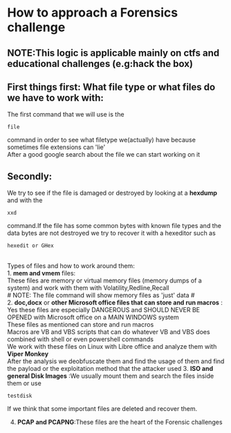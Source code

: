 # How to approach a Forensics challenge #

## NOTE:This logic is applicable mainly on ctfs and educational challenges (e.g:hack the box) ##

<h2>First things first: What file type or what files do we have to work with:</h2>
The first command that we will use is the

```
file
``` 

command in order to see what filetype we(actually) have because sometimes file extensions can 'lie'<br>
After a good google search about the file we can start working on it<br>
<h2>Secondly:</h2>
We try to see if the file is damaged or destroyed by looking at a <b>hexdump</b> and with the 

```
xxd
```
command.If the file has some common bytes with known file types and the data bytes are not destroyed we try to recover it with a hexeditor such as<br>

```
hexedit or GHex
```

<br>
Types of files and how to work around them:<br>
1. <b>mem and vmem</b> files:<br>
  These files are memory or virtual memory files (memory dumps of a system) and work with them with Volatility,Redline,Recall<br>
  # NOTE: The file command will show memory files as 'just' data # <br>
2. <b>doc,docx</b> or <b>other Microsoft office files that can store and run macros</b> :<br>
  Yes these files are especially DANGEROUS and SHOULD NEVER BE OPENED with Microsoft office on a MAIN WINDOWS system<br>
  These files as mentioned can store and run macros<br>
  Macros are VB and VBS scripts that can do whatever VB and VBS does combined with shell or even powershell commands<br>
  We work with these files on Linux with Libre office and analyze them with <b>Viper Monkey</b><br>
  After the analysis we deobfuscate them and find the usage of them and find the payload or the exploitation method that the attacker used
3. <b>ISO and general Disk Images</b>  :We usually mount them and search the files inside them or use

```
testdisk
```

If we think that some important files are deleted and recover them.<br>

4. <b>PCAP and PCAPNG</b>:These files are the heart of the Forensic challenges
